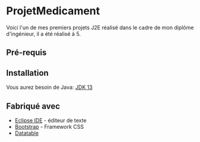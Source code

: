 # ProjetMedicament

Voici l'un de mes premiers projets J2E réalisé dans le cadre de mon diplôme d'ingénieur, il a été réalisé à 5.

## Pré-requis

## Installation

Vous aurez besoin de Java:
[JDK 13](https://www.oracle.com/java/technologies/javase/jdk13-archive-downloads.html) 

## Fabriqué avec

* [Eclipse IDE](https://www.eclipse.org/) - éditeur de texte
* [Bootstrap](https://getbootstrap.com/) - Framework CSS
* [Datatable](https://datatables.net/)
